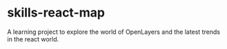 # skills-react-map
A learning project to explore the world of OpenLayers and the latest trends in the react world.

